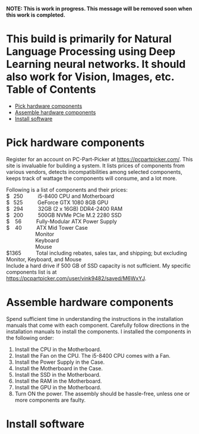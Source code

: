 **NOTE: This is work in progress. This message will be removed soon when this work is completed.**  

This build is primarily for Natural Language Processing using Deep Learning neural networks. It should also work for Vision, Images, etc.  
Table of Contents
=================

   * [Pick hardware components]()
   * [Assemble hardware components]()
   * [Install software]()
# Pick hardware components
Register for an account on PC-Part-Picker at https://pcpartpicker.com/. This site is invaluable for building a system. It lists prices of components from various vendors, detects incompatibilities among selected components, keeps track of wattage the components will consume, and a lot more.  

Following is a list of components and their prices:   
$ &thinsp; 250 &emsp; &emsp; i5-8400 CPU and Motherboard   
$ &thinsp; 525 &emsp; &emsp; GeForce GTX 1080 8GB GPU   
$ &thinsp; 294 &emsp; &emsp; 32GB (2 x 16GB) DDR4-2400 RAM   
$ &thinsp; 200 &emsp; &emsp; 500GB NVMe PCIe M.2 2280 SSD   
$ &ensp; 56 &emsp; &emsp; Fully-Modular ATX Power Supply   
$ &ensp; 40 &emsp; &emsp; ATX Mid Tower Case   
&emsp; &emsp; &emsp;  &emsp; &thinsp;  Monitor   
&emsp; &emsp; &emsp;  &emsp; &thinsp;  Keyboard   
&emsp; &emsp; &emsp;  &emsp; &thinsp;  Mouse   
$1365 &emsp; &emsp; Total including rebates, sales tax, and shipping; but excluding Monitor, Keyboard, and Mouse  
Include a hard drive if 500 GB of SSD capacity is not sufficient. My specific components list is at <https://pcpartpicker.com/user/vink9482/saved/M6WxYJ>.   
# Assemble hardware components
Spend sufficient time in understanding the instructions in the installation manuals that come with each component. Carefully follow directions in the installation manuals to install the components. I installed the components in the following order:   
1. Install the CPU in the Motherboard.
1. Install the Fan on the CPU. The i5-8400 CPU comes with a Fan.
1. Install the Power Supply in the Case.
1. Install the Motherboard in the Case. 
1. Install the SSD in the Motherboard.
1. Install the RAM in the Motherboard.
1. Install the GPU in the Motherboard.
2. Turn ON the power.
The assembly should be hassle-free, unless one or more components are faulty.
# Install software
 
